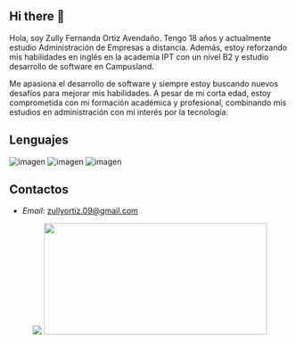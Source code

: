 ## Hi there 👋

Hola, soy Zully Fernanda Ortiz Avendaño. Tengo 18 años y actualmente estudio Administración de Empresas a distancia. Además, estoy reforzando mis habilidades en inglés en la academia IPT con un nivel B2 y estudio desarrollo de software en Campusland.

Me apasiona el desarrollo de software y siempre estoy buscando nuevos desafíos para mejorar mis habilidades. A pesar de mi corta edad, estoy comprometida con mi formación académica y profesional, combinando mis estudios en administración con mi interés por la tecnología.

## Lenguajes 

![imagen](https://img.shields.io/badge/Python-FFD43B?style=for-the-badge&logo=python&logoColor=blue)
![imagen](https://img.shields.io/badge/HTML5-E34F26?style=for-the-badge&logo=html5&logoColor=white)
![imagen](https://img.shields.io/badge/CSS3-1572B6?style=for-the-badge&logo=css3&logoColor=white)



## Contactos

* *Email*: zullyortiz.09@gmail.com

<div align="center" >
<picture>
  <source
    srcset="https://github-readme-stats.vercel.app/api?username=zu0910&show_icons=true&theme=radical"
    media="(prefers-color-scheme: dark)"
  />
  <source
    srcset="https://github-readme-stats.vercel.app/api?username=zu0910&show_icons=true"
    media="(prefers-color-dark: ), (prefers-color-scheme: no-preference)"
  />
  <img   src="https://github-readme-stats.vercel.app/api?username=zu0910&show_icons=true" />
</picture>
   <img width="400" height="200" src="https://github-readme-stats.vercel.app/api/top-langs/?username=zu0910&size_weight=0.0005&count_weight=0.3&layout=compact&theme=radical">
   <br>
   <img src="https://komarev.com/ghpvc/?username=zu0910&style=for-the-badge&color=blueviolet" alt=""/>
</div>

